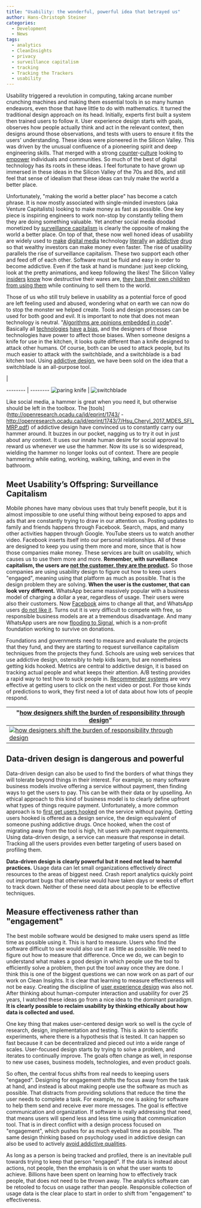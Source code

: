 ```yaml
---
title: "Usability: the wonderful, powerful idea that betrayed us"
author: Hans-Christoph Steiner
categories:
  - Development
  - News
tags:
  - analytics
  - CleanInsights
  - privacy
  - surveillance capitalism
  - tracking
  - Tracking the Trackers
  - usability
---
```


Usability triggered a revolution in computing, taking arcane number crunching machines and making them essential tools in so many human endeavors, even those that have little to do with mathematics.  It turned the traditional design approach on its head.  Initially, experts first built a system then trained users to follow it. User experience design starts with goals, observes how people actually think and act in the relevant context, then designs around those observations, and tests with users to ensure it fits the users' understanding.  These ideas were pioneered in the Silicon Valley. This was driven by the unusual confluence of a pioneering spirit and deep engineering skills. That merged with a strong [counter](https://en.wikipedia.org/wiki/Midpeninsula_Free_University)-[culture](https://en.wikipedia.org/wiki/Homebrew_Computer_Club) looking to [empower](https://en.wikipedia.org/wiki/People%27s_Computer_Company) individuals and communities. So much of the best of digital technology has its roots in these ideas.  I feel fortunate to have grown up immersed in these ideas in the Silicon Valley of the 70s and 80s, and still feel that sense of idealism that these ideas can truly make the world a better place.

Unfortunately, "making the world a better place" has become a catch phrase.  It is now mostly associated with single-minded investors (aka Venture Capitalists) looking to make money as fast as possible. One key piece is inspiring engineers to work non-stop by constantly telling them they are doing something valuable.  Yet another social media doodad monetized by [surveillance capitalism](https://en.wikipedia.org/wiki/Surveillance_capitalism) is clearly the opposite of making the world a better place.  On top of that, these now well honed ideas of usability are widely used to [make](https://www.vox.com/2018/2/27/17053758/phone-addictive-design-google-apple) [digital media](https://dl.acm.org/doi/10.1145/2254129.2254137) technology [literally](https://journals.plos.org/plosone/article?id=10.1371/journal.pone.0180094) an [addictive](https://psycnet.apa.org/doiLanding?doi=10.1037%2Fadb0000379) [drug](http://rali.bournemouth.ac.uk/wp-content/uploads/2015/03/raian_ali_et_al_2015_refsq_the_emerging_requirement_for_digital_addiction_labels.pdf) so that wealthy investors can make money even faster.  The rise of usability parallels the rise of surveillance capitalism.  These two support each other and feed off of each other.  Software must be fluid and easy in order to become addictive.  Even if the task at hand is mundane: just keep clicking,  look at the pretty animations, and keep following the likes!  The Silicon Valley [insiders](https://www.thesocialdilemma.com/) [know](https://vimeo.com/462049229) how destructive their wares are, [they ban their own children from using them](https://www.businessinsider.de/international/silicon-valley-parents-raising-their-kids-tech-free-red-flag-2018-2/) while continuing to sell them to the world.

Those of us who still truly believe in usability as a potential force of good are left feeling used and abused, wondering what on earth we can now do to stop the monster we helped create.  Tools and design processes can be used for both good and evil.  It is important to note that does not mean technology is neutral. "[Algorithms are opinions embedded in code](https://weaponsofmathdestructionbook.com/)".  Basically all [technologies](https://medium.com/thoughts-and-reflections/racial-bias-and-gender-bias-examples-in-ai-systems-7211e4c166a1) [have](https://www.propublica.org/article/machine-bias-risk-assessments-in-criminal-sentencing) [a bias](https://peopleofcolorintech.com/articles/recognizing-cultural-bias-in-ai/), and the designers of those technologies have power to affect those biases.  When someone designs a knife for use in the kitchen, it looks quite different than a knife designed to attack other humans.  Of course, both can be used to attack people, but its much easier to attack with the switchblade, and a switchblade is a bad kitchen tool.  Using [addictive design](https://www.interaction-design.org/courses/gamification-creating-addictive-user-experience), we have been sold on the idea that a switchblade is an all-purpose tool.

<!-- --> | <!-- -->
-------- | --------
![paring knife](paringknife.jpg) | ![switchblade](switchblade.jpg)

Like social media, a hammer is great when you need it, but otherwise should be left in the toolbox.  The [tools](http://openresearch.ocadu.ca/id/eprint/1743/ - http://openresearch.ocadu.ca/id/eprint/1743/7/Hsu_Cheryl_2017_MDES_SFI_MRP.pdf) of addictive design have convinced us to constantly carry our hammer around.  It buzzes in our pocket, nagging us to try it out in just about any context.  It uses our innate human desire for social approval to reward us whenever we use the hammer.  Now its use is so widespread, wielding the hammer no longer looks out of context.  There are people hammering while eating, working, walking, talking, and even in the bathroom.

## Meet Usability’s Offspring: Surveillance Capitalism

Mobile phones have many obvious uses that truly benefit people, but it is almost impossible to one useful thing without being exposed to apps and ads that are constantly trying to draw in our attention us.  Posting updates to family and friends happens through Facebook.  Search, maps, and many other activities happen through Google. YouTube steers us to watch another video.  Facebook inserts itself into our personal relationships.  All of these are designed to keep you using them more and more, since that is how those companies make money.  These services are built on usability, which causes us to use them more and more.  **Remember, with surveillance capitalism, the users are [not the customer, they are the product](https://quoteinvestigator.com/2017/07/16/product/).**  So those companies are using usability design to figure out how to keep users "engaged", meaning using that platform as much as possible.  That is the design problem they are solving.  **When the user is the customer, that can look very different.**  WhatsApp became massively popular with a business model of charging a dollar a year, regardless of usage. Their users were also their customers. Now [Facebook](https://arstechnica.com/tech-policy/2021/01/whatsapp-users-must-share-their-data-with-facebook-or-stop-using-the-app/) aims to change all that, and WhatsApp users [do not like it](https://www.bloomberg.com/news/articles/2021-01-11/why-whatsapp-s-privacy-rules-sparked-moves-to-rivals-quicktake).  Turns out it is very difficult to compete with free, so responsible business models are at a tremendous disadvantage.  And many WhatsApp users are now [flooding to Signal](https://www.nytimes.com/2021/01/13/technology/telegram-signal-apps-big-tech.html), which is a non-profit foundation working to survive on donations.

Foundations and governments need to measure and evaluate the projects that they fund, and they are starting to request surveillance capitalism techniques from the projects they fund.  Schools are using web services that use addictive design, ostensibly to help kids learn, but are nonetheless getting kids hooked.   Metrics are central to addictive design, it is based on tracking actual people and what keeps their attention.  A/B testing provides a rapid way to test how to suck people in.  [Recommender systems](https://en.wikipedia.org/wiki/Recommender_system) are very effective at getting users to click on the next video or post.  For those kinds of predictions to work, they first need a lot of data about how lots of people respond.

| "[how designers shift the burden of responsibility through design](http://openresearch.ocadu.ca/id/eprint/1743/7/Hsu_Cheryl_2017_MDES_SFI_MRP.pdf)" |
| -------- |
| [![how designers shift the burden of responsibility through design](shifting-responsibility.png)](http://openresearch.ocadu.ca/id/eprint/1743/7/Hsu_Cheryl_2017_MDES_SFI_MRP.pdf) | 


## Data-driven design is dangerous and powerful

Data-driven design can also be used to find the borders of what things they will tolerate beyond things in their interest.  For example, so many software business models involve offering a service without payment, then finding ways to get the users to pay.  This can be with their data or by upselling.  An ethical approach to this kind of business model is to clearly define upfront what types of things require payment.  Unfortunately, a more common approach is to [first get users hooked](https://www.nirandfar.com/want-to-hook-your-users-drive-them-crazy/) on the service without paying.  Getting users hooked is offered as a design service, the design equivalent of someone pushing addictive drugs.  Once hooked, when the cost of migrating away from the tool is high, hit users with payment requirements.  Using data-driven design, a service can measure that response in detail.  Tracking all the users provides even better targeting of users based on profiling them.

**Data-driven design is clearly powerful but it need not lead to harmful practices.**  Usage data can let small organizations effectively direct resources to the areas of biggest need.  Crash report analytics quickly point out important bugs that otherwise would have taken days or weeks of effort to track down.  Neither of these need data about people to be effective techniques.


## Measure effectiveness rather than "engagement"

The best mobile software would be designed to make users spend as little time as possible using it.  This is hard to measure.  Users who find the software difficult to use would also use it as little as possible.  We need to figure out how to measure that difference.  Once we do, we can begin to understand what makes a good design in which people use the tool to efficiently solve a problem, then put the tool away once they are done. I think this is one of the biggest questions we can now work on as part of our work on Clean Insights.  It is clear that learning to measure effectiveness will not be easy.  Creating the discipline of [user experience design](https://en.wikipedia.org/wiki/User_experience_design) was also not.  After thinking about human-computer interaction and usability for over 25 years, I watched these ideas go from a nice idea to the dominant paradigm.  **It is clearly possible to reclaim usability by thinking ethically about how data is collected and used.**

One key thing that makes user-centered design work so well is the cycle of research, design, implementation and testing.  This is akin to scientific experiments, where there is a hypothesis that is tested.  It can happen so fast because it can be decentralized and pieced out into a wide range of scales. User-focused design starts by trying to solve a problem, and iterates to continually improve.  The goals often change as well, in response to new use cases, business models, technologies, and even product goals.

So often, the central focus shifts from real needs to keeping users "engaged".  Designing for engagement shifts the focus away from the task at hand, and instead is about making people use the software as much as possible.  That distracts from providing solutions that reduce the time the user needs to complete a task.  For example, no one is asking for software to help them send and receive ever more messages.  The goal is effective communication and organization.  If software is really addressing that need, that means users will spend less and less time using that communication tool.  That is in direct conflict with a design process focused on "engagement", which pushes for as much eyeball time as possible.   The same design thinking based on psychology used in addictive design can also be used to actively [avoid addictive qualities](https://www.researchgate.net/profile/Aditya-Purohit-4/publication/340903372_Designing_for_Digital_Detox_Making_Social_Media_Less_Addictive_with_Digital_Nudges/links/5ea3740ea6fdccd7945168ae/Designing-for-Digital-Detox-Making-Social-Media-Less-Addictive-with-Digital-Nudges.pdf).

As long as a person is being tracked and profiled, there is an inevitable pull towards trying to keep that person "engaged".  If the data is instead about actions, not people, then the emphasis is on what the user wants to achieve.  Billions have been spent on learning how to effectively track people, that does not need to be thrown away.  The analytics software can be retooled to focus on usage rather than people.  Responsible collection of usage data is the clear place to start in order to shift from "engagement" to effectiveness.
